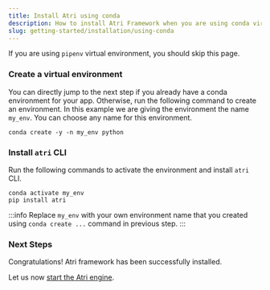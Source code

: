 ```yaml
---
title: Install Atri using conda
description: How to install Atri Framework when you are using conda virtual environment
slug: getting-started/installation/using-conda
---
```

If you are using `pipenv` virtual environment, you should skip this page. 

### Create a virtual environment

You can directly jump to the next step if you already have a conda environment for your app. Otherwise, run the following command to create an environment. In this example we are giving the environment the name `my_env`. You can choose any name for this environment.

```
conda create -y -n my_env python
```

### Install `atri` CLI

Run the following commands to activate the environment and install `atri` CLI.

```
conda activate my_env
pip install atri
```

:::info
Replace `my_env` with your own environment name that you created using `conda create ...` command in previous step.
:::

### Next Steps

Congratulations! Atri framework has been successfully installed. 

Let us now [start the Atri engine](/docs/start-engine.md). 